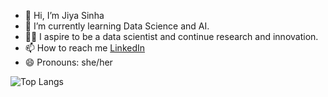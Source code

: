 - 👋 Hi, I’m Jiya Sinha
- 🌱 I’m currently learning Data Science and AI.
- 👩‍🔬 I aspire to be a data scientist and continue research and innovation.
- 📫 How to reach me [LinkedIn](https://www.linkedin.com/in/jiyasinha/)
- 😄 Pronouns: she/her

![Top Langs](https://github-readme-stats.vercel.app/api/top-langs/?username=sinhajiya&layout=compact&theme=dark&hide_border=true)

<!---
sinhajiya/sinhajiya is a ✨ special ✨ repository because its `README.md` (this file) appears on your GitHub profile.
You can click the Preview link to take a look at your changes.
--->
